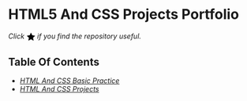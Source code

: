 # HTML5 And CSS Projects Portfolio

*Click <img src="assets/images/star.png" width="18" height="18" align="absmiddle" title="Star" /> if you find the repository useful.*

## Table Of Contents

* *[HTML And CSS Basic Practice](https://github.com/aaditya29/HTML-And-CSS-Portfolio/tree/master/HTML%20And%20CSS%20Basics%20Practice)*
* *[HTML And CSS Projects](https://github.com/aaditya29/HTML-And-CSS-Portfolio/tree/master/HTML%20And%20CSS%20Projects)*
